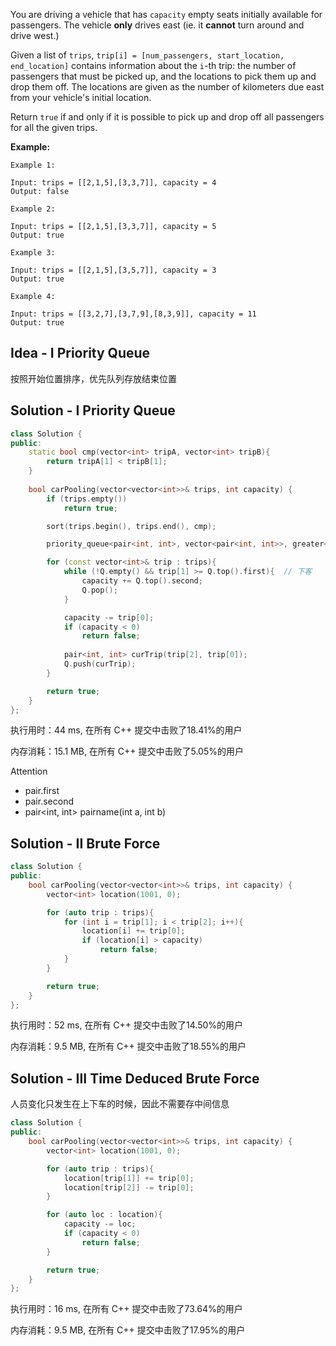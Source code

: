 You are driving a vehicle that has `capacity` empty seats initially available for passengers.  The vehicle **only** drives east (ie. it **cannot** turn around and drive west.)

Given a list of `trips`, `trip[i] = [num_passengers, start_location, end_location]` contains information about the `i`-th trip: the number of passengers that must be picked up, and the locations to pick them up and drop them off.  The locations are given as the number of kilometers due east from your vehicle's initial location.

Return `true` if and only if it is possible to pick up and drop off all passengers for all the given trips. 

 

**Example:**

```
Example 1:

Input: trips = [[2,1,5],[3,3,7]], capacity = 4
Output: false

Example 2:

Input: trips = [[2,1,5],[3,3,7]], capacity = 5
Output: true

Example 3:

Input: trips = [[2,1,5],[3,5,7]], capacity = 3
Output: true

Example 4:

Input: trips = [[3,2,7],[3,7,9],[8,3,9]], capacity = 11
Output: true
```

## Idea - I Priority Queue

按照开始位置排序，优先队列存放结束位置

## Solution - I Priority Queue

```c++
class Solution {
public:
    static bool cmp(vector<int> tripA, vector<int> tripB){
        return tripA[1] < tripB[1];
    }
    
    bool carPooling(vector<vector<int>>& trips, int capacity) {
        if (trips.empty())
            return true;

        sort(trips.begin(), trips.end(), cmp);

        priority_queue<pair<int, int>, vector<pair<int, int>>, greater<pair<int, int>>> Q;

        for (const vector<int>& trip : trips){
            while (!Q.empty() && trip[1] >= Q.top().first){  // 下客
                capacity += Q.top().second;
                Q.pop();
            }

            capacity -= trip[0];
            if (capacity < 0)
                return false;
            
            pair<int, int> curTrip(trip[2], trip[0]);
            Q.push(curTrip);
        }

        return true;
    }
};
```

执行用时：44 ms, 在所有 C++ 提交中击败了18.41%的用户

内存消耗：15.1 MB, 在所有 C++ 提交中击败了5.05%的用户

Attention

- pair.first
- pair.second
- pair<int, int> pairname(int a, int b)

## Solution - II Brute Force

```c++
class Solution {
public:
    bool carPooling(vector<vector<int>>& trips, int capacity) {
        vector<int> location(1001, 0);

        for (auto trip : trips){
            for (int i = trip[1]; i < trip[2]; i++){
                location[i] += trip[0];
                if (location[i] > capacity)
                    return false;
            }
        }

        return true;
    }
};
```

执行用时：52 ms, 在所有 C++ 提交中击败了14.50%的用户

内存消耗：9.5 MB, 在所有 C++ 提交中击败了18.55%的用户

## Solution - III Time Deduced Brute Force

人员变化只发生在上下车的时候，因此不需要存中间信息

```c++
class Solution {
public:
    bool carPooling(vector<vector<int>>& trips, int capacity) {
        vector<int> location(1001, 0);

        for (auto trip : trips){
            location[trip[1]] += trip[0];
            location[trip[2]] -= trip[0];
        }

        for (auto loc : location){
            capacity -= loc;
            if (capacity < 0)
                return false;
        }

        return true;
    }
};
```

执行用时：16 ms, 在所有 C++ 提交中击败了73.64%的用户

内存消耗：9.5 MB, 在所有 C++ 提交中击败了17.95%的用户